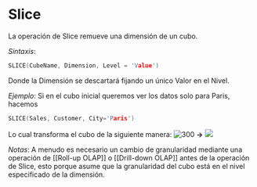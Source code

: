 # Slice
La operación de Slice remueve una dimensión de un cubo.

_Sintaxis_:
``` c
SLICE(CubeName, Dimension, Level = 'Value')
```
Donde la Dimensión se descartará fijando un único Valor en el Nivel.

_Ejemplo_: Si en el cubo inicial queremos ver los datos solo para Paris, hacemos
``` c
SLICE(Sales, Customer, City='Paris')
```
Lo cual transforma el cubo de la siguiente manera:
![300](https://i.imgur.com/OUZSEUA.png) **->** ![](https://i.imgur.com/J1B2h2Z.png)

_Notas_: 
A menudo es necesario un cambio de granularidad mediante una operación de [[Roll-up OLAP]] o [[Drill-down OLAP]] antes de la operación de Slice, esto porque asume que la granularidad del cubo está en el nivel especificado de la dimensión.